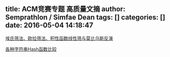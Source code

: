 title: ACM竞赛专题 高质量文摘
author: Semprathlon / Simfae Dean
tags: []
categories: []
date: 2016-05-04 14:18:47
---
[埃氏筛法、欧拉筛法、积性函数线性筛与莫比乌斯反演](http://qpswwww.github.io/%E4%B8%93%E9%A2%98%E7%B1%BB/2015-10/Sieve.html)

[各种字符串Hash函数比较](https://www.byvoid.com/blog/string-hash-compare)